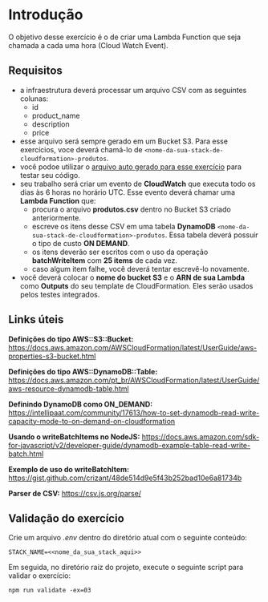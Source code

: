 # Introdução
O objetivo desse exercício é o de criar uma Lambda Function que seja chamada a cada uma hora (Cloud Watch Event).

## Requisitos

- a infraestrutura deverá processar um arquivo CSV com as seguintes colunas:
  - id
  - product_name
  - description
  - price
- esse arquivo será sempre gerado em um Bucket S3. Para esse exercícios, voce deverá chamá-lo de `<nome-da-sua-stack-de-cloudformation>-produtos`.
- você podoe utilizar o [arquivo auto gerado para esse exercício](produtos.csv) para testar seu código.
- seu trabalho será criar um evento de **CloudWatch** que executa todo os dias às 6 horas no horário UTC. Esse evento deverá chamar uma **Lambda Function** que:
  - procura o arquivo **produtos.csv** dentro no Bucket S3 criado anteriormente.
  - escreve os itens desse CSV em uma tabela **DynamoDB** `<nome-da-sua-stack-de-cloudformation>-produtos`. Essa tabela deverá possuir o tipo de custo **ON DEMAND**.
  - os itens deverão ser escritos com o uso da operação **batchWriteItem** com **25 items** de cada vez.
  - caso algum item falhe, você deverá tentar escrevê-lo novamente.
- você deverá colocar o **nome do bucket S3** e o **ARN de sua Lambda** como **Outputs** do seu template de CloudFormation. Eles serão usados pelos testes integrados.

## Links úteis
**Definições do tipo AWS::S3::Bucket:** https://docs.aws.amazon.com/AWSCloudFormation/latest/UserGuide/aws-properties-s3-bucket.html

**Definições do tipo AWS::DynamoDB::Table:** https://docs.aws.amazon.com/pt_br/AWSCloudFormation/latest/UserGuide/aws-resource-dynamodb-table.html

**Definindo DynamoDB como ON_DEMAND:** https://intellipaat.com/community/17613/how-to-set-dynamodb-read-write-capacity-mode-to-on-demand-on-cloudformation

**Usando o writeBatchItems no NodeJS:** https://docs.aws.amazon.com/sdk-for-javascript/v2/developer-guide/dynamodb-example-table-read-write-batch.html

**Exemplo de uso do writeBatchItem:** https://gist.github.com/crizant/48de514d9e5f43b252bad10e6a81734b

**Parser de CSV:** https://csv.js.org/parse/

## Validação do exercício

Crie um arquivo *.env* dentro do diretório atual com o seguinte conteúdo:
```
STACK_NAME=<<nome_da_sua_stack_aqui>>
```

Em seguida, no diretório raiz do projeto, execute o seguinte script para validar o exercício:
```
npm run validate -ex=03
```
